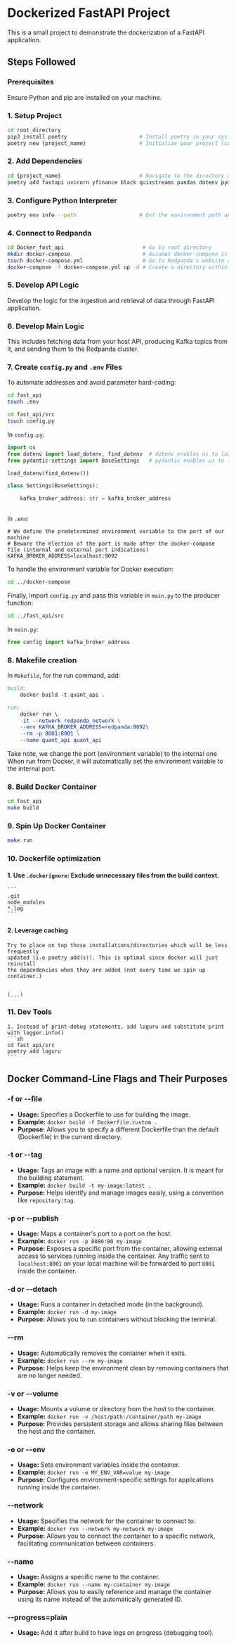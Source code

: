 
# Dockerized FastAPI Project

This is a small project to demonstrate the dockerization of a FastAPI application.

## Steps Followed

### Prerequisites
Ensure Python and pip are installed on your machine.

### 1. Setup Project
```sh
cd root_directory
pip3 install poetry                       # Install poetry in your system
poetry new {project_name}                 # Initialize your project (creates pyproject.toml and other files)
```

### 2. Add Dependencies
```sh
cd {project_name}                         # Navigate to the directory where pyproject.toml is located
poetry add fastapi uvicorn yfinance black quixstreams pandas dotenv pydantic-settings  # Add dependencies to the poetry environment
```

### 3. Configure Python Interpreter
```sh
poetry env info --path                    # Get the environment path and add it to the Python interpreter (Bottom right in VSCode)
```

### 4. Connect to Redpanda
```sh
cd Docker_fast_api                         # Go to root directory
mkdir docker-compose                       # Assumes docker-compose is installed on the local machine
touch docker-compose.yml                   # Go to Redpanda's website and copy-paste the docker-compose file 
docker-compose -f docker-compose.yml up -d # Create a directory within the root directory and copy the YAML file from Redpanda's website
```

### 5. Develop API Logic
Develop the logic for the ingestion and retrieval of data through FastAPI application.

### 6. Develop Main Logic
This includes fetching data from your host API, producing Kafka topics from it, and sending them to the Redpanda cluster.

### 7. Create `config.py` and `.env` Files
To automate addresses and avoid parameter hard-coding:

```sh
cd fast_api
touch .env
```

```sh
cd fast_api/src
touch config.py
```

In `config.py`:
```python
import os
from dotenv import load_dotenv, find_dotenv  # dotenv enables us to load the strings from .env to our actual environment
from pydantic-settings import BaseSettings   # pydantic enables us to type-check config parameters before actually running the scripts

load_dotenv(find_dotenv()) 

class Settings(BaseSettings):

    kafka_broker_address: str = kafka_broker_address
    
```

In `.env`:
```env
# We define the predetermined environment variable to the port of our machine
# Beware the election of the port is made after the docker-compose file (internal and external port indications)
KAFKA_BROKER_ADDRESS=localhost:9092 
```

To handle the environment variable for Docker execution:
```sh
cd ../docker-compose
```


Finally, import `config.py` and pass this variable in `main.py` to the producer function:
```sh
cd ../fast_api/src
```

In `main.py`:
```python
from config import kafka_broker_address
```

### 8. Makefile creation

In `Makefile`, for the run command, add:

```Makefile
build:
	docker build -t quant_api .

run: 
	docker run \
	-it --network redpanda_network \
	--env KAFKA_BROKER_ADDRESS=redpanda:9092\ 
	--rm -p 8001:8001 \
	--name quant_api quant_api
```
Take note, we change the port (environment variable) to the internal one	
When run from Docker, it will automatically set the environment variable to the internal port.

### 8. Build Docker Container 
```sh
cd fast_api 
make build
```

### 9. Spin Up Docker Container
```sh
make run
```

### 10. Dockerfile optimization




#### 1. **Use `.dockerignore`**: Exclude unnecessary files from the build context.
    ```
    .git
    node_modules
    *.log
    ```


#### 2. Leverage caching

    Try to place on top those installations/directories which will be less frequently
    updated (i.e poetry add(s)). This is optimal since docker will just reinstall 
    the dependencies when they are added (not every time we spin up container.)


    (...)

### 11. Dev Tools

    1. Instead of print-debug statements, add loguru and substitute print with logger.info()
    ```sh
    cd fast_api/src
    poetry add loguru
    ```



## Docker Command-Line Flags and Their Purposes

### -f or --file
- **Usage:** Specifies a Dockerfile to use for building the image.
- **Example:** `docker build -f Dockerfile.custom .`
- **Purpose:** Allows you to specify a different Dockerfile than the default (Dockerfile) in the current directory.

### -t or --tag
- **Usage:** Tags an image with a name and optional version. It is meant for the building statement.
- **Example:** `docker build -t my-image:latest .`
- **Purpose:** Helps identify and manage images easily, using a convention like `repository:tag`.

### -p or --publish
- **Usage:** Maps a container's port to a port on the host.
- **Example:** `docker run -p 8080:80 my-image`
- **Purpose:** Exposes a specific port from the container, allowing external access to services running inside the container. Any traffic sent to `localhost:8001` on your local machine will be forwarded to port `8001` inside the container.

### -d or --detach
- **Usage:** Runs a container in detached mode (in the background).
- **Example:** `docker run -d my-image`
- **Purpose:** Allows you to run containers without blocking the terminal.

### --rm
- **Usage:** Automatically removes the container when it exits.
- **Example:** `docker run --rm my-image`
- **Purpose:** Helps keep the environment clean by removing containers that are no longer needed.

### -v or --volume
- **Usage:** Mounts a volume or directory from the host to the container.
- **Example:** `docker run -v /host/path:/container/path my-image`
- **Purpose:** Provides persistent storage and allows sharing files between the host and the container.

### -e or --env
- **Usage:** Sets environment variables inside the container.
- **Example:** `docker run -e MY_ENV_VAR=value my-image`
- **Purpose:** Configures environment-specific settings for applications running inside the container.

### --network
- **Usage:** Specifies the network for the container to connect to.
- **Example:** `docker run --network my-network my-image`
- **Purpose:** Allows you to connect the container to a specific network, facilitating communication between containers.

### --name
- **Usage:** Assigns a specific name to the container.
- **Example:** `docker run --name my-container my-image`
- **Purpose:** Allows you to easily reference and manage the container using its name instead of the automatically generated ID.

### --progress=plain
- **Usage:** Add it after build to have logs on progress (debugging tool).
